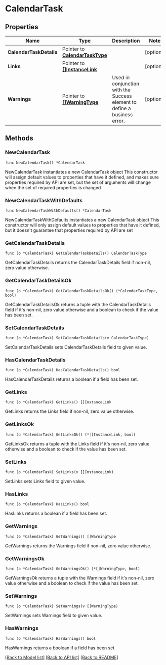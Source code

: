 # CalendarTask

## Properties

Name | Type | Description | Notes
------------ | ------------- | ------------- | -------------
**CalendarTaskDetails** | Pointer to [**CalendarTaskType**](CalendarTaskType.md) |  | [optional] 
**Links** | Pointer to [**[]InstanceLink**](InstanceLink.md) |  | [optional] 
**Warnings** | Pointer to [**[]WarningType**](WarningType.md) | Used in conjunction with the Success element to define a business error. | [optional] 

## Methods

### NewCalendarTask

`func NewCalendarTask() *CalendarTask`

NewCalendarTask instantiates a new CalendarTask object
This constructor will assign default values to properties that have it defined,
and makes sure properties required by API are set, but the set of arguments
will change when the set of required properties is changed

### NewCalendarTaskWithDefaults

`func NewCalendarTaskWithDefaults() *CalendarTask`

NewCalendarTaskWithDefaults instantiates a new CalendarTask object
This constructor will only assign default values to properties that have it defined,
but it doesn't guarantee that properties required by API are set

### GetCalendarTaskDetails

`func (o *CalendarTask) GetCalendarTaskDetails() CalendarTaskType`

GetCalendarTaskDetails returns the CalendarTaskDetails field if non-nil, zero value otherwise.

### GetCalendarTaskDetailsOk

`func (o *CalendarTask) GetCalendarTaskDetailsOk() (*CalendarTaskType, bool)`

GetCalendarTaskDetailsOk returns a tuple with the CalendarTaskDetails field if it's non-nil, zero value otherwise
and a boolean to check if the value has been set.

### SetCalendarTaskDetails

`func (o *CalendarTask) SetCalendarTaskDetails(v CalendarTaskType)`

SetCalendarTaskDetails sets CalendarTaskDetails field to given value.

### HasCalendarTaskDetails

`func (o *CalendarTask) HasCalendarTaskDetails() bool`

HasCalendarTaskDetails returns a boolean if a field has been set.

### GetLinks

`func (o *CalendarTask) GetLinks() []InstanceLink`

GetLinks returns the Links field if non-nil, zero value otherwise.

### GetLinksOk

`func (o *CalendarTask) GetLinksOk() (*[]InstanceLink, bool)`

GetLinksOk returns a tuple with the Links field if it's non-nil, zero value otherwise
and a boolean to check if the value has been set.

### SetLinks

`func (o *CalendarTask) SetLinks(v []InstanceLink)`

SetLinks sets Links field to given value.

### HasLinks

`func (o *CalendarTask) HasLinks() bool`

HasLinks returns a boolean if a field has been set.

### GetWarnings

`func (o *CalendarTask) GetWarnings() []WarningType`

GetWarnings returns the Warnings field if non-nil, zero value otherwise.

### GetWarningsOk

`func (o *CalendarTask) GetWarningsOk() (*[]WarningType, bool)`

GetWarningsOk returns a tuple with the Warnings field if it's non-nil, zero value otherwise
and a boolean to check if the value has been set.

### SetWarnings

`func (o *CalendarTask) SetWarnings(v []WarningType)`

SetWarnings sets Warnings field to given value.

### HasWarnings

`func (o *CalendarTask) HasWarnings() bool`

HasWarnings returns a boolean if a field has been set.


[[Back to Model list]](../README.md#documentation-for-models) [[Back to API list]](../README.md#documentation-for-api-endpoints) [[Back to README]](../README.md)


